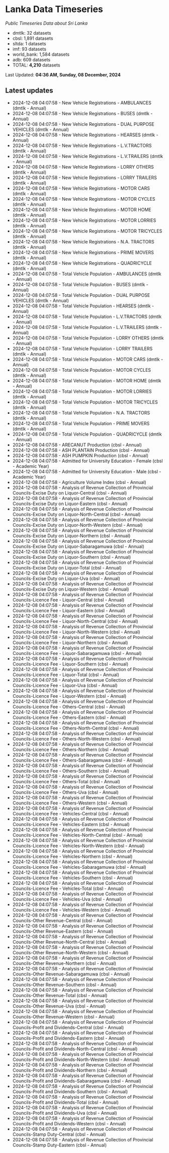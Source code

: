 # Lanka Data Timeseries
*Public Timeseries Data about Sri Lanka*

* dmtlk: 32 datasets
* cbsl: 1,891 datasets
* sltda: 1 datasets
* imf: 93 datasets
* world_bank: 1,584 datasets
* adb: 609 datasets
* TOTAL: **4,210** datasets

Last Updated: **04:36 AM, Sunday, 08 December, 2024**

## Latest updates

* 2024-12-08 04:07:58 - New Vehicle Registrations - AMBULANCES (dmtlk - Annual)
* 2024-12-08 04:07:58 - New Vehicle Registrations - BUSES (dmtlk - Annual)
* 2024-12-08 04:07:58 - New Vehicle Registrations - DUAL PURPOSE VEHICLES (dmtlk - Annual)
* 2024-12-08 04:07:58 - New Vehicle Registrations - HEARSES (dmtlk - Annual)
* 2024-12-08 04:07:58 - New Vehicle Registrations - L.V.TRACTORS (dmtlk - Annual)
* 2024-12-08 04:07:58 - New Vehicle Registrations - L.V.TRAILERS (dmtlk - Annual)
* 2024-12-08 04:07:58 - New Vehicle Registrations - LORRY OTHERS (dmtlk - Annual)
* 2024-12-08 04:07:58 - New Vehicle Registrations - LORRY TRAILERS (dmtlk - Annual)
* 2024-12-08 04:07:58 - New Vehicle Registrations - MOTOR CARS (dmtlk - Annual)
* 2024-12-08 04:07:58 - New Vehicle Registrations - MOTOR CYCLES (dmtlk - Annual)
* 2024-12-08 04:07:58 - New Vehicle Registrations - MOTOR HOME (dmtlk - Annual)
* 2024-12-08 04:07:58 - New Vehicle Registrations - MOTOR LORRIES (dmtlk - Annual)
* 2024-12-08 04:07:58 - New Vehicle Registrations - MOTOR TRICYCLES (dmtlk - Annual)
* 2024-12-08 04:07:58 - New Vehicle Registrations - N.A. TRACTORS (dmtlk - Annual)
* 2024-12-08 04:07:58 - New Vehicle Registrations - PRIME MOVERS (dmtlk - Annual)
* 2024-12-08 04:07:58 - New Vehicle Registrations - QUADRICYCLE (dmtlk - Annual)
* 2024-12-08 04:07:58 - Total Vehicle Population - AMBULANCES (dmtlk - Annual)
* 2024-12-08 04:07:58 - Total Vehicle Population - BUSES (dmtlk - Annual)
* 2024-12-08 04:07:58 - Total Vehicle Population - DUAL PURPOSE VEHICLES (dmtlk - Annual)
* 2024-12-08 04:07:58 - Total Vehicle Population - HEARSES (dmtlk - Annual)
* 2024-12-08 04:07:58 - Total Vehicle Population - L.V.TRACTORS (dmtlk - Annual)
* 2024-12-08 04:07:58 - Total Vehicle Population - L.V.TRAILERS (dmtlk - Annual)
* 2024-12-08 04:07:58 - Total Vehicle Population - LORRY OTHERS (dmtlk - Annual)
* 2024-12-08 04:07:58 - Total Vehicle Population - LORRY TRAILERS (dmtlk - Annual)
* 2024-12-08 04:07:58 - Total Vehicle Population - MOTOR CARS (dmtlk - Annual)
* 2024-12-08 04:07:58 - Total Vehicle Population - MOTOR CYCLES (dmtlk - Annual)
* 2024-12-08 04:07:58 - Total Vehicle Population - MOTOR HOME (dmtlk - Annual)
* 2024-12-08 04:07:58 - Total Vehicle Population - MOTOR LORRIES (dmtlk - Annual)
* 2024-12-08 04:07:58 - Total Vehicle Population - MOTOR TRICYCLES (dmtlk - Annual)
* 2024-12-08 04:07:58 - Total Vehicle Population - N.A. TRACTORS (dmtlk - Annual)
* 2024-12-08 04:07:58 - Total Vehicle Population - PRIME MOVERS (dmtlk - Annual)
* 2024-12-08 04:07:58 - Total Vehicle Population - QUADRICYCLE (dmtlk - Annual)
* 2024-12-08 04:07:58 - ARECANUT Production (cbsl - Annual)
* 2024-12-08 04:07:58 - ASH PLANTAIN Production (cbsl - Annual)
* 2024-12-08 04:07:58 - ASH PUMPKIN Production (cbsl - Annual)
* 2024-12-08 04:07:58 - Admitted for University Education - Female (cbsl - Academic Year)
* 2024-12-08 04:07:58 - Admitted for University Education - Male (cbsl - Academic Year)
* 2024-12-08 04:07:58 - Agriculture Volume Index (cbsl - Annual)
* 2024-12-08 04:07:58 - Analysis of Revenue Collection of Provincial Councils-Excise Duty on Liquor-Central (cbsl - Annual)
* 2024-12-08 04:07:58 - Analysis of Revenue Collection of Provincial Councils-Excise Duty on Liquor-Eastern (cbsl - Annual)
* 2024-12-08 04:07:58 - Analysis of Revenue Collection of Provincial Councils-Excise Duty on Liquor-North-Central (cbsl - Annual)
* 2024-12-08 04:07:58 - Analysis of Revenue Collection of Provincial Councils-Excise Duty on Liquor-North-Western (cbsl - Annual)
* 2024-12-08 04:07:58 - Analysis of Revenue Collection of Provincial Councils-Excise Duty on Liquor-Northern (cbsl - Annual)
* 2024-12-08 04:07:58 - Analysis of Revenue Collection of Provincial Councils-Excise Duty on Liquor-Sabaragamuwa (cbsl - Annual)
* 2024-12-08 04:07:58 - Analysis of Revenue Collection of Provincial Councils-Excise Duty on Liquor-Southern (cbsl - Annual)
* 2024-12-08 04:07:58 - Analysis of Revenue Collection of Provincial Councils-Excise Duty on Liquor-Total (cbsl - Annual)
* 2024-12-08 04:07:58 - Analysis of Revenue Collection of Provincial Councils-Excise Duty on Liquor-Uva (cbsl - Annual)
* 2024-12-08 04:07:58 - Analysis of Revenue Collection of Provincial Councils-Excise Duty on Liquor-Western (cbsl - Annual)
* 2024-12-08 04:07:58 - Analysis of Revenue Collection of Provincial Councils-Licence Fee - Liquor-Central (cbsl - Annual)
* 2024-12-08 04:07:58 - Analysis of Revenue Collection of Provincial Councils-Licence Fee - Liquor-Eastern (cbsl - Annual)
* 2024-12-08 04:07:58 - Analysis of Revenue Collection of Provincial Councils-Licence Fee - Liquor-North-Central (cbsl - Annual)
* 2024-12-08 04:07:58 - Analysis of Revenue Collection of Provincial Councils-Licence Fee - Liquor-North-Western (cbsl - Annual)
* 2024-12-08 04:07:58 - Analysis of Revenue Collection of Provincial Councils-Licence Fee - Liquor-Northern (cbsl - Annual)
* 2024-12-08 04:07:58 - Analysis of Revenue Collection of Provincial Councils-Licence Fee - Liquor-Sabaragamuwa (cbsl - Annual)
* 2024-12-08 04:07:58 - Analysis of Revenue Collection of Provincial Councils-Licence Fee - Liquor-Southern (cbsl - Annual)
* 2024-12-08 04:07:58 - Analysis of Revenue Collection of Provincial Councils-Licence Fee - Liquor-Total (cbsl - Annual)
* 2024-12-08 04:07:58 - Analysis of Revenue Collection of Provincial Councils-Licence Fee - Liquor-Uva (cbsl - Annual)
* 2024-12-08 04:07:58 - Analysis of Revenue Collection of Provincial Councils-Licence Fee - Liquor-Western (cbsl - Annual)
* 2024-12-08 04:07:58 - Analysis of Revenue Collection of Provincial Councils-Licence Fee - Others-Central (cbsl - Annual)
* 2024-12-08 04:07:58 - Analysis of Revenue Collection of Provincial Councils-Licence Fee - Others-Eastern (cbsl - Annual)
* 2024-12-08 04:07:58 - Analysis of Revenue Collection of Provincial Councils-Licence Fee - Others-North-Central (cbsl - Annual)
* 2024-12-08 04:07:58 - Analysis of Revenue Collection of Provincial Councils-Licence Fee - Others-North-Western (cbsl - Annual)
* 2024-12-08 04:07:58 - Analysis of Revenue Collection of Provincial Councils-Licence Fee - Others-Northern (cbsl - Annual)
* 2024-12-08 04:07:58 - Analysis of Revenue Collection of Provincial Councils-Licence Fee - Others-Sabaragamuwa (cbsl - Annual)
* 2024-12-08 04:07:58 - Analysis of Revenue Collection of Provincial Councils-Licence Fee - Others-Southern (cbsl - Annual)
* 2024-12-08 04:07:58 - Analysis of Revenue Collection of Provincial Councils-Licence Fee - Others-Total (cbsl - Annual)
* 2024-12-08 04:07:58 - Analysis of Revenue Collection of Provincial Councils-Licence Fee - Others-Uva (cbsl - Annual)
* 2024-12-08 04:07:58 - Analysis of Revenue Collection of Provincial Councils-Licence Fee - Others-Western (cbsl - Annual)
* 2024-12-08 04:07:58 - Analysis of Revenue Collection of Provincial Councils-Licence Fee - Vehicles-Central (cbsl - Annual)
* 2024-12-08 04:07:58 - Analysis of Revenue Collection of Provincial Councils-Licence Fee - Vehicles-Eastern (cbsl - Annual)
* 2024-12-08 04:07:58 - Analysis of Revenue Collection of Provincial Councils-Licence Fee - Vehicles-North-Central (cbsl - Annual)
* 2024-12-08 04:07:58 - Analysis of Revenue Collection of Provincial Councils-Licence Fee - Vehicles-North-Western (cbsl - Annual)
* 2024-12-08 04:07:58 - Analysis of Revenue Collection of Provincial Councils-Licence Fee - Vehicles-Northern (cbsl - Annual)
* 2024-12-08 04:07:58 - Analysis of Revenue Collection of Provincial Councils-Licence Fee - Vehicles-Sabaragamuwa (cbsl - Annual)
* 2024-12-08 04:07:58 - Analysis of Revenue Collection of Provincial Councils-Licence Fee - Vehicles-Southern (cbsl - Annual)
* 2024-12-08 04:07:58 - Analysis of Revenue Collection of Provincial Councils-Licence Fee - Vehicles-Total (cbsl - Annual)
* 2024-12-08 04:07:58 - Analysis of Revenue Collection of Provincial Councils-Licence Fee - Vehicles-Uva (cbsl - Annual)
* 2024-12-08 04:07:58 - Analysis of Revenue Collection of Provincial Councils-Licence Fee - Vehicles-Western (cbsl - Annual)
* 2024-12-08 04:07:58 - Analysis of Revenue Collection of Provincial Councils-Other Revenue-Central (cbsl - Annual)
* 2024-12-08 04:07:58 - Analysis of Revenue Collection of Provincial Councils-Other Revenue-Eastern (cbsl - Annual)
* 2024-12-08 04:07:58 - Analysis of Revenue Collection of Provincial Councils-Other Revenue-North-Central (cbsl - Annual)
* 2024-12-08 04:07:58 - Analysis of Revenue Collection of Provincial Councils-Other Revenue-North-Western (cbsl - Annual)
* 2024-12-08 04:07:58 - Analysis of Revenue Collection of Provincial Councils-Other Revenue-Northern (cbsl - Annual)
* 2024-12-08 04:07:58 - Analysis of Revenue Collection of Provincial Councils-Other Revenue-Sabaragamuwa (cbsl - Annual)
* 2024-12-08 04:07:58 - Analysis of Revenue Collection of Provincial Councils-Other Revenue-Southern (cbsl - Annual)
* 2024-12-08 04:07:58 - Analysis of Revenue Collection of Provincial Councils-Other Revenue-Total (cbsl - Annual)
* 2024-12-08 04:07:58 - Analysis of Revenue Collection of Provincial Councils-Other Revenue-Uva (cbsl - Annual)
* 2024-12-08 04:07:58 - Analysis of Revenue Collection of Provincial Councils-Other Revenue-Western (cbsl - Annual)
* 2024-12-08 04:07:58 - Analysis of Revenue Collection of Provincial Councils-Profit and Dividends-Central (cbsl - Annual)
* 2024-12-08 04:07:58 - Analysis of Revenue Collection of Provincial Councils-Profit and Dividends-Eastern (cbsl - Annual)
* 2024-12-08 04:07:58 - Analysis of Revenue Collection of Provincial Councils-Profit and Dividends-North-Central (cbsl - Annual)
* 2024-12-08 04:07:58 - Analysis of Revenue Collection of Provincial Councils-Profit and Dividends-North-Western (cbsl - Annual)
* 2024-12-08 04:07:58 - Analysis of Revenue Collection of Provincial Councils-Profit and Dividends-Northern (cbsl - Annual)
* 2024-12-08 04:07:58 - Analysis of Revenue Collection of Provincial Councils-Profit and Dividends-Sabaragamuwa (cbsl - Annual)
* 2024-12-08 04:07:58 - Analysis of Revenue Collection of Provincial Councils-Profit and Dividends-Southern (cbsl - Annual)
* 2024-12-08 04:07:58 - Analysis of Revenue Collection of Provincial Councils-Profit and Dividends-Total (cbsl - Annual)
* 2024-12-08 04:07:58 - Analysis of Revenue Collection of Provincial Councils-Profit and Dividends-Uva (cbsl - Annual)
* 2024-12-08 04:07:58 - Analysis of Revenue Collection of Provincial Councils-Profit and Dividends-Western (cbsl - Annual)
* 2024-12-08 04:07:58 - Analysis of Revenue Collection of Provincial Councils-Stamp Duty-Central (cbsl - Annual)
* 2024-12-08 04:07:58 - Analysis of Revenue Collection of Provincial Councils-Stamp Duty-Eastern (cbsl - Annual)